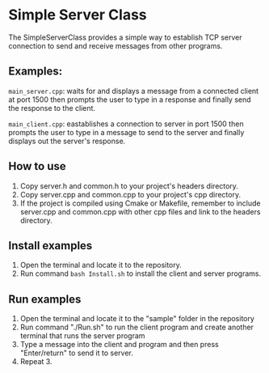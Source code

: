 # Simple Server Class
The SimpleServerClass provides a simple way to establish TCP server connection to send and receive messages from other programs.

## Examples:
`main_server.cpp`: waits for and displays a message from a connected client at port 1500 then prompts the user to type in a response and finally send the response to the client.

`main_client.cpp`: eastablishes a connection to server in port 1500 then prompts the user to type in a message to send to the server and finally displays out the server's response.

## How to use
1. Copy server.h and common.h to your project's headers directory.
2. Copy server.cpp and common.cpp to your project's cpp directory.
3. If the project is compiled using Cmake or Makefile, remember to include server.cpp and common.cpp with other cpp files and link to the headers directory.

## Install examples
1. Open the terminal and locate it to the repository.
2. Run command `bash Install.sh` to install the client and server programs.

## Run examples
1. Open the terminal and locate it to the "sample" folder in the repository
2. Run command "./Run.sh" to run the client program and create another terminal that runs the server program
3. Type a message into the client and program and then press "Enter/return" to send it to server.
4. Repeat 3.
